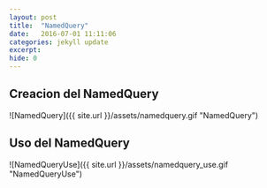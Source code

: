 ```yaml
---
layout: post
title:  "NamedQuery"
date:   2016-07-01 11:11:06
categories: jekyll update
excerpt: 
hide: 0
---
```


## Creacion del NamedQuery ##

![NamedQuery]({{ site.url }}/assets/namedquery.gif "NamedQuery")


## Uso del NamedQuery ##

![NamedQueryUse]({{ site.url }}/assets/namedquery_use.gif "NamedQueryUse")

